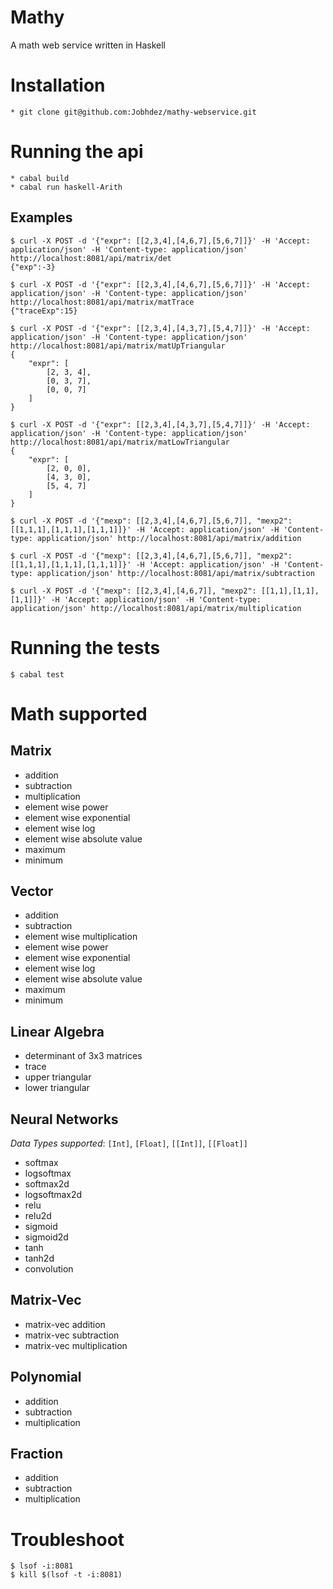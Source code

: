 # Mathy
A math web service written in Haskell

# Installation
```
* git clone git@github.com:Jobhdez/mathy-webservice.git
```

# Running the api
```
* cabal build
* cabal run haskell-Arith
```

## Examples

```
$ curl -X POST -d '{"expr": [[2,3,4],[4,6,7],[5,6,7]]}' -H 'Accept: application/json' -H 'Content-type: application/json' http://localhost:8081/api/matrix/det
{"exp":-3}

$ curl -X POST -d '{"expr": [[2,3,4],[4,6,7],[5,6,7]]}' -H 'Accept: application/json' -H 'Content-type: application/json' http://localhost:8081/api/matrix/matTrace
{"traceExp":15}

$ curl -X POST -d '{"expr": [[2,3,4],[4,3,7],[5,4,7]]}' -H 'Accept: application/json' -H 'Content-type: application/json' http://localhost:8081/api/matrix/matUpTriangular
{
    "expr": [
        [2, 3, 4],
        [0, 3, 7],
        [0, 0, 7]
    ]
}

$ curl -X POST -d '{"expr": [[2,3,4],[4,3,7],[5,4,7]]}' -H 'Accept: application/json' -H 'Content-type: application/json' http://localhost:8081/api/matrix/matLowTriangular
{
    "expr": [
        [2, 0, 0],
        [4, 3, 0],
        [5, 4, 7]
    ]
}

$ curl -X POST -d '{"mexp": [[2,3,4],[4,6,7],[5,6,7]], "mexp2": [[1,1,1],[1,1,1],[1,1,1]]}' -H 'Accept: application/json' -H 'Content-type: application/json' http://localhost:8081/api/matrix/addition

$ curl -X POST -d '{"mexp": [[2,3,4],[4,6,7],[5,6,7]], "mexp2": [[1,1,1],[1,1,1],[1,1,1]]}' -H 'Accept: application/json' -H 'Content-type: application/json' http://localhost:8081/api/matrix/subtraction

$ curl -X POST -d '{"mexp": [[2,3,4],[4,6,7]], "mexp2": [[1,1],[1,1],[1,1]]}' -H 'Accept: application/json' -H 'Content-type: application/json' http://localhost:8081/api/matrix/multiplication

```

# Running the tests

```
$ cabal test
```

# Math supported

## Matrix
- addition
- subtraction
- multiplication
- element wise power
- element wise exponential
- element wise log
- element wise absolute value
- maximum
- minimum

## Vector
- addition
- subtraction
- element wise multiplication
- element wise power
- element wise exponential
- element wise log
- element wise absolute value
- maximum
- minimum

## Linear Algebra
- determinant of 3x3 matrices
- trace 
- upper triangular
- lower triangular

## Neural Networks
*Data Types supported*: `[Int]`, `[Float]`, `[[Int]]`, `[[Float]]`
- softmax
- logsoftmax
- softmax2d
- logsoftmax2d
- relu
- relu2d
- sigmoid
- sigmoid2d
- tanh
- tanh2d
- convolution

## Matrix-Vec
- matrix-vec addition
- matrix-vec subtraction
- matrix-vec multiplication

## Polynomial
- addition
- subtraction
- multiplication
  
## Fraction
- addition
- subtraction
- multiplication

# Troubleshoot
```
$ lsof -i:8081
$ kill $(lsof -t -i:8081)
```

